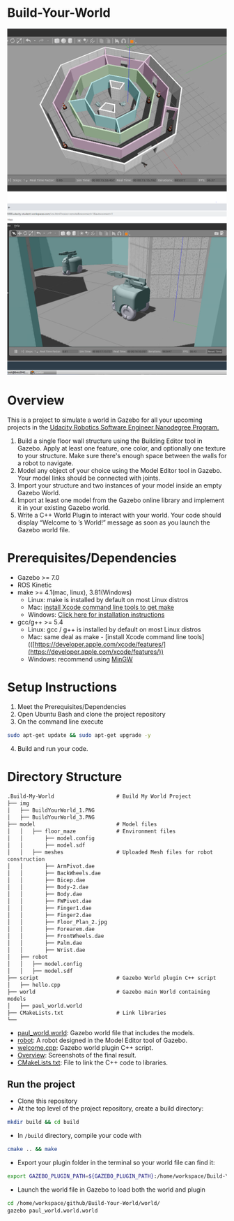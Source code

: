 # Build-Your-World

![My World](https://github.com/pauldchoate/Build-Your-World/blob/master/myrobot/img/BuildYourWorld_1.PNG)
![My Robot](https://github.com/pauldchoate/Build-Your-World/blob/master/myrobot/img/BuildYourWorld_3.PNG)


# Overview
This is a project to simulate a world in Gazebo for all your upcoming projects in the [Udacity Robotics Software Engineer Nanodegree Program.](https://www.udacity.com/course/robotics-software-engineer--nd209)

1. Build a single floor wall structure using the Building Editor tool in Gazebo. Apply at least one feature, one color, and optionally one texture to your structure. Make sure there's enough space between the walls for a robot to navigate.
2. Model any object of your choice using the Model Editor tool in Gazebo. Your model links should be connected with joints.
3. Import your structure and two instances of your model inside an empty Gazebo World.
4. Import at least one model from the Gazebo online library and implement it in your existing Gazebo world.
5. Write a C++ World Plugin to interact with your world. Your code should display “Welcome to ’s World!” message as soon as you launch the Gazebo world file.

# Prerequisites/Dependencies

- Gazebo >= 7.0
- ROS Kinetic
- make >= 4.1(mac, linux), 3.81(Windows)
  * Linux: make is installed by default on most Linux distros
  * Mac: [install Xcode command line tools to get make](https://developer.apple.com/xcode/features/)
  * Windows: [Click here for installation instructions](http://gnuwin32.sourceforge.net/packages/make.htm)
- gcc/g++ >= 5.4
  * Linux: gcc / g++ is installed by default on most Linux distros
  * Mac: same deal as make - [install Xcode command line tools](([https://developer.apple.com/xcode/features/](https://developer.apple.com/xcode/features/))
  * Windows: recommend using [MinGW](http://www.mingw.org/)

# Setup Instructions

1. Meet the Prerequisites/Dependencies
2. Open Ubuntu Bash and clone the project repository
3. On the command line execute
```bash
sudo apt-get update && sudo apt-get upgrade -y
```
4. Build and run your code.


# Directory Structure

```
.Build-My-World                    # Build My World Project  
├── img 
│   ├── BuildYourWorld_1.PNG
│   ├── BuildYourWorld_3.PNG
├── model                          # Model files 
│   │   ├── floor_maze             # Environment files 
│   │       ├── model.config
│   │       ├── model.sdf
│   │   ├── meshes                 # Uploaded Mesh files for robot construction
│   │       ├── ArmPivot.dae
│   │       ├── BackWheels.dae
│   │       ├── Bicep.dae
│   │       ├── Body-2.dae
│   │       ├── Body.dae
│   │       ├── FWPivot.dae
│   │       ├── Finger1.dae
│   │       ├── Finger2.dae
│   │       ├── Floor_Plan_2.jpg
│   │       ├── Forearem.dae
│   │       ├── FrontWheels.dae
│   │       ├── Palm.dae
│   │       ├── Wrist.dae
│   ├── robot
│   │   ├── model.config
│   │   ├── model.sdf
├── script                         # Gazebo World plugin C++ script      
│   ├── hello.cpp
├── world                          # Gazebo main World containing models 
│   ├── paul_world.world
├── CMakeLists.txt                 # Link libraries 
└──   
```
- [paul_world.world](/world/paul_world.world): Gazebo world file that includes the models.   
- [robot](/model/robot): A robot designed in the Model Editor tool of Gazebo.  
- [welcome.cpp](/script/welcome.cpp): Gazebo world plugin C++ script.  
- [Overview](/img/): Screenshots of the final result.  
- [CMakeLists.txt](CMakeLists.txt): File to link the C++ code to libraries.  

## Run the project  

* Clone this repository
* At the top level of the project repository, create a build directory:  
```bash
mkdir build && cd build
```
* In `/build` directory, compile your code with  
```bash
cmake .. && make
```
* Export your plugin folder in the terminal so your world file can find it:  
```bash
export GAZEBO_PLUGIN_PATH=${GAZEBO_PLUGIN_PATH}:/home/workspace/Build-Your-World/build
```
* Launch the world file in Gazebo to load both the world and plugin  
```bash
cd /home/workspace/github/Build-Your-World/world/
gazebo paul_world.world.world
